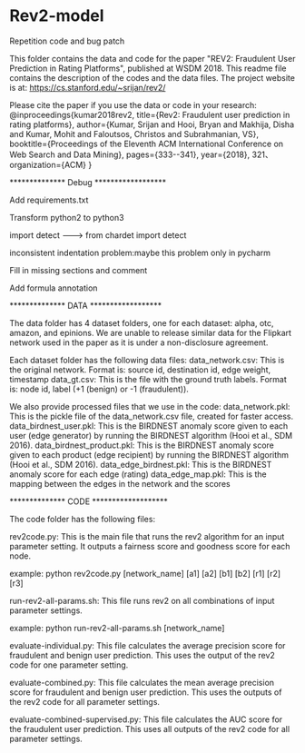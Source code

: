 # Rev2-model
Repetition code and bug patch

This folder contains the data and code for the paper "REV2: Fraudulent User Prediction in Rating Platforms", published at WSDM 2018.
This readme file contains the description of the codes and the data files.
The project website is at: https://cs.stanford.edu/~srijan/rev2/

Please cite the paper if you use the data or code in your research:
@inproceedings{kumar2018rev2,
  title={Rev2: Fraudulent user prediction in rating platforms},
  author={Kumar, Srijan and Hooi, Bryan and Makhija, Disha and Kumar, Mohit and Faloutsos, Christos and Subrahmanian, VS},
  booktitle={Proceedings of the Eleventh ACM International Conference on Web Search and Data Mining},
  pages={333--341},
  year={2018}, 321、
  organization={ACM}
}

************** Debug ******************

Add requirements.txt

Transform python2 to python3

import detect ---> from chardet import detect

inconsistent indentation problem:maybe this problem only in pycharm

Fill in missing sections and comment

Add formula annotation

************** DATA ******************

The data folder has 4 dataset folders, one for each dataset: alpha, otc, amazon, and epinions. We are unable to release similar data for the Flipkart network used in the paper as it is under a non-disclosure agreement.

Each dataset folder has the following data files:
data_network.csv: This is the original network. Format is: source id, destination id, edge weight, timestamp 
data_gt.csv: This is the file with the ground truth labels. Format is: node id, label (+1 (benign) or -1 (fraudulent)).

We also provide processed files that we use in the code:
data_network.pkl: This is the pickle file of the data_network.csv file, created for faster access.
data_birdnest_user.pkl: This is the BIRDNEST anomaly score given to each user (edge generator) by running the BIRDNEST algorithm (Hooi et al., SDM 2016).
data_birdnest_product.pkl: This is the BIRDNEST anomaly score given to each product (edge recipient) by running the BIRDNEST algorithm (Hooi et al., SDM 2016).
data_edge_birdnest.pkl: This is the BIRDNEST anomaly score for each edge (rating)
data_edge_map.pkl: This is the mapping between the edges in the network and the scores


************** CODE *******************

The code folder has the following files:

rev2code.py: This is the main file that runs the rev2 algorithm for an input parameter setting. It outputs a fairness score and goodness score for each node. 

example: python rev2code.py [network_name] [a1] [a2] [b1] [b2] [r1] [r2] [r3]

run-rev2-all-params.sh: This file runs rev2 on all combinations of input parameter settings.

example: python run-rev2-all-params.sh [network_name]

evaluate-individual.py: This file calculates the average precision score for fraudulent and benign user prediction. This uses the output of the rev2 code for one parameter setting.

evaluate-combined.py: This file calculates the mean average precision score for fraudulent and benign user prediction. This uses the outputs of the rev2 code for all parameter settings.

evaluate-combined-supervised.py: This file calculates the AUC score for the fraudulent user prediction. This uses all outputs of the rev2 code for all parameter settings. 



